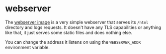# webserver

The [webserver image](https://gitea.elara.ws/Elara6331/-/packages/container/webserver/latest) is a very simple webserver that serves its `/html` directory and logs requests. It doesn't have any TLS capabilities or anything like that, it just serves some static files and does nothing else.

You can change the address it listens on using the `WEBSERVER_ADDR` environment variable.

